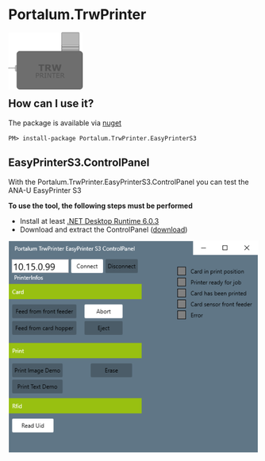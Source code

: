 # Portalum.TrwPrinter

<img src="https://raw.githubusercontent.com/Portalum/Portalum.TrwPrinter/main/doc/logo.png" width="150" title="Portalum TrwPrinter Client" alt="Portalum TrwPrinter Client" align="left">

<br>
<br>
<br>
<br>
<br>
<br>

## How can I use it?

The package is available via [nuget](https://www.nuget.org/packages/Portalum.TrwPrinter.EasyPrinterS3)
```
PM> install-package Portalum.TrwPrinter.EasyPrinterS3
```

## EasyPrinterS3.ControlPanel
With the Portalum.TrwPrinter.EasyPrinterS3.ControlPanel you can test the ANA-U EasyPrinter S3

**To use the tool, the following steps must be performed**

- Install at least [.NET Desktop Runtime 6.0.3](https://dotnet.microsoft.com/download/dotnet/6.0)
- Download and extract the ControlPanel ([download](https://github.com/Portalum/Portalum.TrwPrinter/releases/latest/download/Portalum.TrwPrinter.EasyPrinterS3.ControlPanel.zip))

![Portalum.TrwPrinter.EasyPrinterS3.ControlPanel](/doc/ControlPanel.png)
